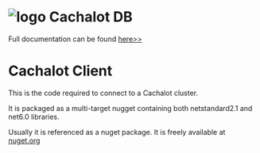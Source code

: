 ﻿![logo](https://github.com/usinesoft/Cachalot/blob/master/Media/cachalot_64.png?raw=true)  Cachalot DB  
===========================================================================================================
Full documentation can be found [here>>](https://github.com/usinesoft/Cachalot/blob/master/Doc/CachalotUserGuide.pdf)

Cachalot Client 
===========================================
 
This is the code required to connect to a Cachalot cluster. 

It is packaged as a multi-target nugget containing both netstandard2.1 and net6.0 libraries.


Usually it is referenced as a nuget package. It is freely available at  [nuget.org](https://www.nuget.org/packages?q=cachalot)


